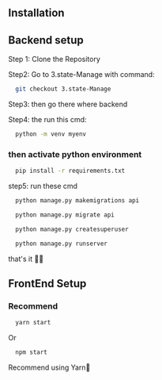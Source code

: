 
## Installation

## Backend setup

Step 1: Clone the Repository 

Step2: Go to 3.state-Manage with command:
```bash
  git checkout 3.state-Manage
```

Step3: then go there where backend

Step4: the run this cmd:
```bash
  python -m venv myenv
```
### then activate python environment
```bash
  pip install -r requirements.txt
```
step5: run these cmd

```bash
  python manage.py makemigrations api
```

```bash
  python manage.py migrate api
```

```bash
  python manage.py createsuperuser
```
```bash
  python manage.py runserver
```

that's it 🙂🤞


## FrontEnd Setup

### Recommend
```bash
  yarn start
```

Or 

```bash
  npm start
```


Recommend using Yarn🤞
       
